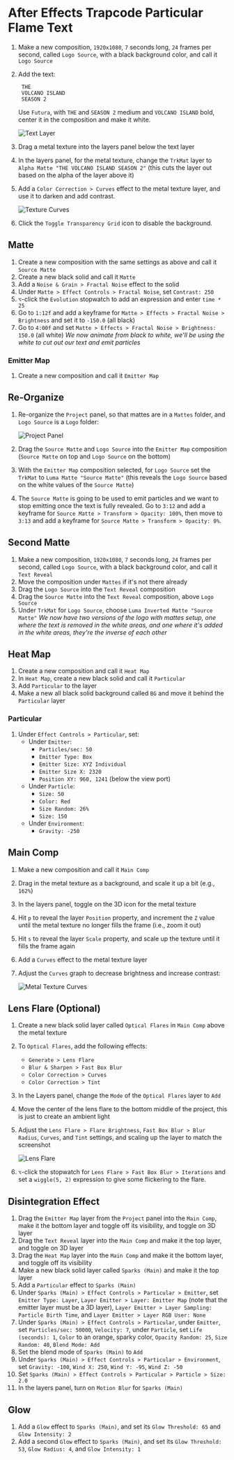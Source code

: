 # After Effects Trapcode Particular Flame Text

1. Make a new composition, `1920x1080`, `7` seconds long, `24` frames per second, called `Logo Source`, with a black background color, and call it `Logo Source`
2. Add the text:

        THE
        VOLCANO ISLAND
        SEASON 2

    Use `Futura`, with `THE` and `SEASON 2` medium and `VOLCANO ISLAND` bold, center it in the composition and make it white.

    ![Text Layer](assets/after-effects-trapcode-particular-flame-text-text-layer.png)
3. Drag a metal texture into the layers panel below the text layer
4. In the layers panel, for the metal texture, change the `TrkMat` layer to `Alpha Matte "THE VOLCANO ISLAND SEASON 2"` (this cuts the layer out based on the alpha of the layer above it)
5. Add a `Color Correction > Curves` effect to the metal texture layer, and use it to darken and add contrast.

    ![Texture Curves](assets/after-effects-trapcode-particular-flame-text-texture-curves.png)

6. Click the `Toggle Transparency Grid` icon to disable the background.

## Matte

1. Create a new composition with the same settings as above and call it `Source Matte`
2. Create a new black solid and call it `Matte`
3. Add a `Noise & Grain > Fractal Noise` effect to the solid
4. Under `Matte > Effect Controls > Fractal Noise`, set `Contrast: 250`
5. `⌥`-click the `Evolution` stopwatch to add an expression and enter `time * 25`
6. Go to `1:12f` and add a keyframe for `Matte > Effects > Fractal Noise > Brightness` and set it to `-150.0` (all black)
7. Go to `4:00f` and set `Matte > Effects > Fractal Noise > Brightness: 150.0` (all white) *We now animate from black to white, we'll be using the white to cut out our text and emit particles*

### Emitter Map

1. Create a new composition and call it `Emitter Map`

## Re-Organize

1. Re-organize the `Project` panel, so that mattes are in a `Mattes` folder, and `Logo Source` is a `Logo` folder:

    ![Project Panel](assets/after-effects-trapcode-particular-flame-text-project-panel.png)

2. Drag the `Source Matte` and `Logo Source` into the `Emitter Map` composition (`Source Matte` on top and `Logo Source` on the bottom)
3. With the `Emitter Map` composition selected, for `Logo Source` set the `TrkMat` to `Luma Matte "Source Matte"` (this reveals the `Logo Source` based on the white values of the `Source Matte`)
4. The `Source Matte` is going to be used to emit particles and we want to stop emitting once the text is fully revealed. Go to `3:12` and add a keyframe for `Source Matte > Transform > Opacity: 100%`, then move to `3:13` and add a keyframe for `Source Matte > Transform > Opacity: 0%`.

## Second Matte

1. Make a new composition, `1920x1080`, `7` seconds long, `24` frames per second, called `Logo Source`, with a black background color, and call it `Text Reveal`
2. Move the composition under `Mattes` if it's not there already
3. Drag the `Logo Source` into the `Text Reveal` composition
4. Drag the `Source Matte` into the `Text Reveal` composition, above `Logo Source`
5. Under `TrkMat` for `Logo Source`, choose `Luma Inverted Matte "Source Matte"` *We now have two versions of the logo with mattes setup, one where the text is removed in the white areas, and one where it's added in the white areas, they're the inverse of each other*

## Heat Map

1. Create a new composition and call it `Heat Map`
2. In `Heat Map`, create a new black solid and call it `Particular`
3. Add `Particular` to the layer
4. Make a new all black solid background called `BG` and move it behind the `Particular` layer

### Particular

1. Under `Effect Controls > Particular`, set:
    - Under `Emitter`:
        - `Particles/sec: 50`
        - `Emitter Type: Box`
        - `Emitter Size: XYZ Individual`
        - `Emitter Size X: 2320`
        - `Position XY: 960, 1241` (below the view port)
    - Under `Particle`:
        - `Size: 50`
        - `Color: Red`
        - `Size Random: 26%`
        - `Size: 150`
    - Under `Environment`:
        - `Gravity: -250`

## Main Comp

1. Make a new composition and call it `Main Comp`
2. Drag in the metal texture as a background, and scale it up a bit (e.g., `162%`)
3. In the layers panel, toggle on the 3D icon for the metal texture
4. Hit `p` to reveal the layer `Position` property, and increment the `Z` value until the metal texture no longer fills the frame (i.e., zoom it out)
5. Hit `s` to reveal the layer `Scale` property, and scale up the texture until it fills the frame again
6. Add a `Curves` effect to the metal texture layer
7. Adjust the `Curves` graph to decrease brightness and increase contrast:

    ![Metal Texture Curves](assets/after-effects-trapcode-particular-flame-text-metal-texture-curves.png)

## Lens Flare (Optional)

1. Create a new black solid layer called `Optical Flares` in `Main Comp` above the metal texture
2. To `Optical Flares`, add the following effects:
    - `Generate > Lens Flare`
    - `Blur & Sharpen > Fast Box Blur`
    - `Color Correction > Curves`
    - `Color Correction > Tint`
3. In the Layers panel, change the `Mode` of the `Optical Flares` layer to `Add`
4. Move the center of the lens flare to the bottom middle of the project, this is just to create an ambient light
5. Adjust the `Lens Flare > Flare Brightness`, `Fast Box Blur > Blur Radius`, `Curves`, and `Tint` settings, and scaling up the layer to match the screenshot

    ![Lens Flare](assets/after-effects-trapcode-particular-flame-text-lens-flare.png)

6. `⌥`-click the stopwatch for `Lens Flare > Fast Box Blur > Iterations` and set a `wiggle(5, 2)` expression to give some flickering to the flare.

## Disintegration Effect

1. Drag the `Emitter Map` layer from the `Project` panel into the `Main Comp`, make it the bottom layer and toggle off its visibility, and toggle on 3D layer
2. Drag the `Text Reveal` layer into the `Main Comp` and make it the top layer, and toggle on 3D layer
3. Drag the `Heat Map` layer into the `Main Comp` and make it the bottom layer, and toggle off its visibility
4. Make a new black solid layer called `Sparks (Main)` and make it the top layer
5. Add a `Particular` effect to `Sparks (Main)`
6. Under `Sparks (Main) > Effect Controls > Particular > Emitter`, set `Emitter Type: Layer`, `Layer Emitter > Layer: Emitter Map` (note that the emitter layer must be a 3D layer), `Layer Emitter > Layer Sampling: Particle Birth Time`, and `Layer Emitter > Layer RGB User: None`
7. Under `Sparks (Main) > Effect Controls > Particular`, under `Emitter`, set `Particles/sec: 50000`, `Velocity: 7`, under `Particle`, set `Life (seconds): 1`, `Color` to an orange, sparky color, `Opacity Random: 25`, `Size Random: 40`, `Blend Mode: Add`
8. Set the blend mode of `Sparks (Main)` to `Add`
9. Under `Sparks (Main) > Effect Controls > Particular > Environment`, set `Gravity: -100`, `Wind X: 250`, `Wind Y: -95`, `Wind Z: -50`
10. Set `Sparks (Main) > Effect Controls > Particular > Particle > Size: 2.0`
11. In the layers panel, turn on `Motion Blur` for `Sparks (Main)`

## Glow

1. Add a `Glow` effect to `Sparks (Main)`, and set its `Glow Threshold: 65` and `Glow Intensity: 2`
2. Add a second `Glow` effect to `Sparks (Main)`, and set its `Glow Threshold: 53`, `Glow Radius: 4`, and `Glow Intensity: 1`
